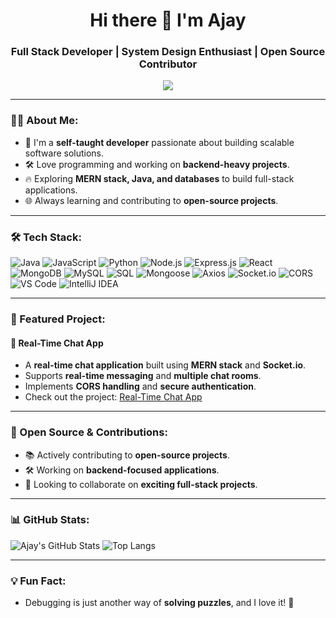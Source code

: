 <h1 align="center">Hi there 👋 I'm Ajay</h1>
<h3 align="center">Full Stack Developer | System Design Enthusiast | Open Source Contributor</h3>

<p align="center">
  <img src="https://readme-typing-svg.herokuapp.com?color=36BCF7&lines=Passionate+Software+Developer;Self-Taught+Software+Developer;Full+Stack+Developer;System+Design+Enthusiast;Open+Source+Contributor" />
</p>

---

### 👨‍💻 About Me:
- 💼 I'm a **self-taught developer** passionate about building scalable software solutions.
- 🛠️ Love programming and working on **backend-heavy projects**.
- 🔥 Exploring **MERN stack, Java, and databases** to build full-stack applications.
- 🌐 Always learning and contributing to **open-source projects**.

---

### 🛠️ Tech Stack:

![Java](https://img.shields.io/badge/Java-007396?style=for-the-badge&logo=java&logoColor=white)
![JavaScript](https://img.shields.io/badge/JavaScript-F7DF1E?style=for-the-badge&logo=javascript&logoColor=black)
![Python](https://img.shields.io/badge/Python-3776AB?style=for-the-badge&logo=python&logoColor=white)
![Node.js](https://img.shields.io/badge/Node.js-339933?style=for-the-badge&logo=nodedotjs&logoColor=white)
![Express.js](https://img.shields.io/badge/Express.js-000000?style=for-the-badge&logo=express&logoColor=white)
![React](https://img.shields.io/badge/React-61DAFB?style=for-the-badge&logo=react&logoColor=black)
![MongoDB](https://img.shields.io/badge/MongoDB-47A248?style=for-the-badge&logo=mongodb&logoColor=white)
![MySQL](https://img.shields.io/badge/MySQL-4479A1?style=for-the-badge&logo=mysql&logoColor=white)
![SQL](https://img.shields.io/badge/SQL-CC2927?style=for-the-badge&logo=database&logoColor=white)
![Mongoose](https://img.shields.io/badge/Mongoose-880000?style=for-the-badge&logo=mongodb&logoColor=white)
![Axios](https://img.shields.io/badge/Axios-5A29E4?style=for-the-badge&logo=axios&logoColor=white)
![Socket.io](https://img.shields.io/badge/Socket.io-010101?style=for-the-badge&logo=socket.io&logoColor=white)
![CORS](https://img.shields.io/badge/CORS-ff69b4?style=for-the-badge&logo=security&logoColor=white)
![VS Code](https://img.shields.io/badge/VS%20Code-007ACC?style=for-the-badge&logo=visual-studio-code&logoColor=white)
![IntelliJ IDEA](https://img.shields.io/badge/IntelliJ%20IDEA-000000?style=for-the-badge&logo=intellij-idea&logoColor=white)

---

### 🚀 Featured Project:

#### 💬 Real-Time Chat App
- A **real-time chat application** built using **MERN stack** and **Socket.io**.
- Supports **real-time messaging** and **multiple chat rooms**.
- Implements **CORS handling** and **secure authentication**.
- Check out the project: [Real-Time Chat App](https://github.com/ajayvagh/chat-app)

---

### 🌟 Open Source & Contributions:
- 📚 Actively contributing to **open-source projects**.
- 🛠️ Working on **backend-focused applications**.
- 🌟 Looking to collaborate on **exciting full-stack projects**.

---

### 📊 GitHub Stats:

![Ajay's GitHub Stats](https://github-readme-stats.vercel.app/api?username=ajayvagh&show_icons=true&theme=radical)
![Top Langs](https://github-readme-stats.vercel.app/api/top-langs/?username=ajayvagh&layout=compact&theme=radical)

---

### 💡 Fun Fact:
- Debugging is just another way of **solving puzzles**, and I love it! 🤖
